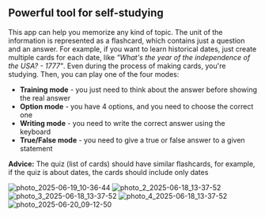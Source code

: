 ## Powerful tool for self-studying

This app can help you memorize any kind of topic. The unit of the information is represented as a flashcard, which contains just a question and an answer. For example, if you want to learn historical dates, just create multiple cards for each date, like _"What's the year of the independence of the USA? - 1777"_. Even during the process of making cards, you're studying. Then, you can play one of the four modes:

* **Training mode** - you just need to think about the answer before showing the real answer
* **Option mode** - you have 4 options, and you need to choose the correct one
* **Writing mode** - you need to write the correct answer using the keyboard
* **True/False mode** - you need to give a true or false answer to a given statement

**Advice:** The quiz (list of cards) should have similar flashcards, for example, if the quiz is about dates, the cards should include only dates

![photo_2025-06-19_10-36-44](https://github.com/user-attachments/assets/f126646b-733f-480b-ac76-8413e864159a)
![photo_2_2025-06-18_13-37-52](https://github.com/user-attachments/assets/c9abdb07-1d4b-4f19-b00b-f76937bc26a5)
![photo_3_2025-06-18_13-37-52](https://github.com/user-attachments/assets/621945a3-7329-4067-b7e4-3fd16e2f67d8)
![photo_4_2025-06-18_13-37-52](https://github.com/user-attachments/assets/a535b500-d3f4-4253-aaab-1c22c4c31d6d)
![photo_2025-06-20_09-12-50](https://github.com/user-attachments/assets/dd3f18f1-3d3d-45dc-9bee-4bb3c0f7e168)
